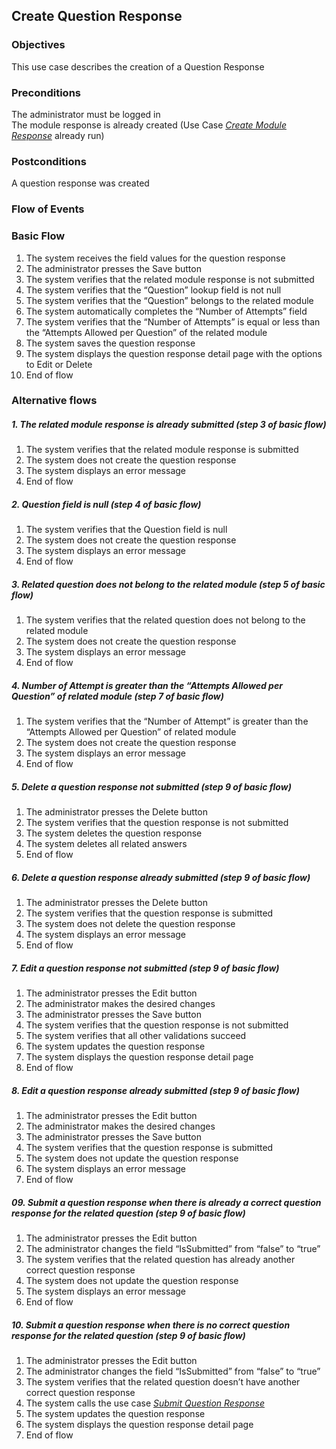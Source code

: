 ## Create Question Response
 
### Objectives 
This use case describes the creation of a Question Response
 
### Preconditions
The administrator must be logged in  
The module response is already created (Use Case [*Create Module Response*](https://github.com/FieloIncentiveAutomation/fieloelr/blob/feature/elrbackend/doc/UC-ELR-0007-Create%20Module%20Response.md) already run)
### Postconditions
A question response was created
 
### Flow of Events
 
### Basic Flow
   1. The system receives the field values for the question response
   2. The administrator presses the Save button
   3. The system verifies that the related module response is not submitted
   4. The system verifies that the “Question” lookup field is not null
   5. The system verifies that the “Question” belongs to the related module
   6. The system automatically completes the “Number of Attempts” field
   7. The system verifies that the “Number of Attempts” is equal or less than the “Attempts Allowed per Question” of the related module
   8. The system saves the question response
   9. The system displays the question response detail page with the options to Edit or Delete
   10. End of flow
 
### Alternative flows
 
##### 1. The related module response is already submitted (step 3 of basic flow)
   1. The system verifies that the related module response is submitted
   2. The system does not create the question response
   3. The system displays an error message
   4. End of flow
 
##### 2. Question field is null (step 4 of basic flow)
   1. The system verifies that the Question field is null
   2. The system does not create the question response
   3. The system displays an error message
   4. End of flow
 
##### 3. Related question does not belong to the related module (step 5 of basic flow)
   1. The system verifies that the related question does not belong to the related module
   2. The system does not create the question response
   3. The system displays an error message
   4. End of flow
 
##### 4. Number of Attempt is greater than the “Attempts Allowed per Question” of related module (step 7 of basic flow)
   1. The system verifies that the “Number of Attempt” is greater than the “Attempts Allowed per Question” of related module
   2. The system does not create the question response
   3. The system displays an error message
   4. End of flow
 
##### 5. Delete a question response not submitted (step 9 of basic flow)
   1. The administrator presses the Delete button
   2. The system verifies that the question response is not submitted
   3. The system deletes the question response
   4. The system deletes all related answers
   5. End of flow
 
##### 6. Delete a question response already submitted (step 9 of basic flow)
   1. The administrator presses the Delete button
   2. The system verifies that the question response is submitted
   3. The system does not delete the question response
   4. The system displays an error message
   5. End of flow
 
##### 7. Edit a question response not submitted (step 9 of basic flow)
   1. The administrator presses the Edit button
   2. The administrator makes the desired changes 
   3. The administrator presses the Save button
   4. The system verifies that the question response is not submitted
   5. The system verifies that all other validations succeed
   6. The system updates the question response
   7. The system displays the question response detail page 
   8. End of flow
 
##### 8. Edit a question response already submitted (step 9 of basic flow)
   1. The administrator presses the Edit button
   2. The administrator makes the desired changes 
   3. The administrator presses the Save button
   4. The system verifies that the question response is submitted
   5. The system does not update the question response
   6. The system displays an error message
   7. End of flow
 
##### 09. Submit a question response when there is already a correct question response for the related question (step 9 of basic flow)
   1. The administrator presses the Edit button 
   2. The administrator changes the field “IsSubmitted” from “false” to “true”
   3. The system verifies that the related question has already another correct question response
   4. The system does not update the question response
   5. The system displays an error message
   6. End of flow
   
##### 10. Submit a question response when there is no correct question response for the related question (step 9 of basic flow)
   1. The administrator presses the Edit button 
   2. The administrator changes the field “IsSubmitted” from “false” to “true”
   3. The system verifies that the related question doesn’t have another correct question response
   4. The system calls the use case [*Submit Question Response*](https://github.com/FieloIncentiveAutomation/fieloelr/blob/feature/elrbackend/doc/UC-ELR-0012-Submit%20Question%20Response.md)
   5. The system updates the question response
   6. The system displays the question response detail page
   7. End of flow

